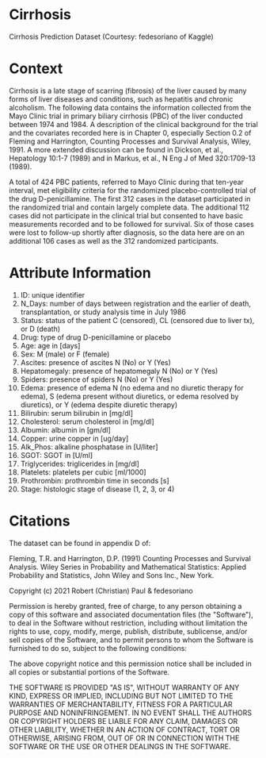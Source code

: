 # Cirrhosis
Cirrhosis Prediction Dataset (Courtesy: fedesoriano of Kaggle)

# Context
Cirrhosis is a late stage of scarring (fibrosis) of the liver caused by many forms of liver diseases and conditions, such as hepatitis and chronic alcoholism. The following data contains the information collected from the Mayo Clinic trial in primary biliary cirrhosis (PBC) of the liver conducted between 1974 and 1984. A description of the clinical background for the trial and the covariates recorded here is in Chapter 0, especially Section 0.2 of Fleming and Harrington, Counting
Processes and Survival Analysis, Wiley, 1991. A more extended discussion can be found in Dickson, et al., Hepatology 10:1-7 (1989) and in Markus, et al., N Eng J of Med 320:1709-13 (1989).

A total of 424 PBC patients, referred to Mayo Clinic during that ten-year interval, met eligibility criteria for the randomized placebo-controlled trial of the drug D-penicillamine. The first 312 cases in the dataset participated in the randomized trial and contain largely complete data. The additional 112 cases did not participate in the clinical trial but consented to have basic measurements recorded and to be followed for survival. Six of those cases were lost to follow-up shortly after diagnosis, so the data here are on an additional 106 cases as well as the 312 randomized participants.

# Attribute Information
1) ID: unique identifier
2) N_Days: number of days between registration and the earlier of death, transplantation, or study analysis time in July 1986
3) Status: status of the patient C (censored), CL (censored due to liver tx), or D (death)
4) Drug: type of drug D-penicillamine or placebo
5) Age: age in [days]
6) Sex: M (male) or F (female)
7) Ascites: presence of ascites N (No) or Y (Yes)
8) Hepatomegaly: presence of hepatomegaly N (No) or Y (Yes)
9) Spiders: presence of spiders N (No) or Y (Yes)
10) Edema: presence of edema N (no edema and no diuretic therapy for edema), S (edema present without diuretics, or edema resolved by diuretics), or Y (edema despite diuretic therapy)
11) Bilirubin: serum bilirubin in [mg/dl]
12) Cholesterol: serum cholesterol in [mg/dl]
13) Albumin: albumin in [gm/dl]
14) Copper: urine copper in [ug/day]
15) Alk_Phos: alkaline phosphatase in [U/liter]
16) SGOT: SGOT in [U/ml]
17) Triglycerides: triglicerides in [mg/dl]
18) Platelets: platelets per cubic [ml/1000]
19) Prothrombin: prothrombin time in seconds [s]
20) Stage: histologic stage of disease (1, 2, 3, or 4)



# Citations

The dataset can be found in appendix D of:

Fleming, T.R. and Harrington, D.P. (1991) Counting Processes and Survival Analysis. Wiley Series in Probability and Mathematical Statistics: Applied Probability and Statistics, John Wiley and Sons Inc., New York.

Copyright (c) 2021 Robert (Christian) Paul & fedesoriano

Permission is hereby granted, free of charge, to any person obtaining a copy
of this software and associated documentation files (the "Software"), to deal
in the Software without restriction, including without limitation the rights
to use, copy, modify, merge, publish, distribute, sublicense, and/or sell
copies of the Software, and to permit persons to whom the Software is
furnished to do so, subject to the following conditions:

The above copyright notice and this permission notice shall be included in all
copies or substantial portions of the Software.

THE SOFTWARE IS PROVIDED "AS IS", WITHOUT WARRANTY OF ANY KIND, EXPRESS OR
IMPLIED, INCLUDING BUT NOT LIMITED TO THE WARRANTIES OF MERCHANTABILITY,
FITNESS FOR A PARTICULAR PURPOSE AND NONINFRINGEMENT. IN NO EVENT SHALL THE
AUTHORS OR COPYRIGHT HOLDERS BE LIABLE FOR ANY CLAIM, DAMAGES OR OTHER
LIABILITY, WHETHER IN AN ACTION OF CONTRACT, TORT OR OTHERWISE, ARISING FROM,
OUT OF OR IN CONNECTION WITH THE SOFTWARE OR THE USE OR OTHER DEALINGS IN THE
SOFTWARE.
